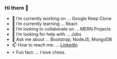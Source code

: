 ### Hi there 👋

- 🔭 I’m currently working on ... Google Keep Clone
- 🌱 I’m currently learning ... React
- 👯 I’m looking to collaborate on ... MERN Projects
- 🤔 I’m looking for help with ... Jobs
- 💬 Ask me about ... Bootstrap, NodeJS, MongoDB
- 📫 How to reach me: ... [LinkedIn](https://www.linkedin.com/in/thenvir/)
- ⚡ Fun fact: ... I love chess.
